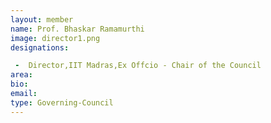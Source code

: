 ```yaml
---
layout: member
name: Prof. Bhaskar Ramamurthi
image: director1.png
designations:  

 -  Director,IIT Madras,Ex Offcio - Chair of the Council
area:
bio:
email:
type: Governing-Council
---
```

